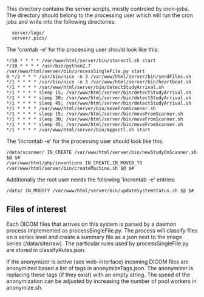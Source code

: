 This directory contains the server scripts, mostly controled by cron-jobs. The directory
should belong to the processing user which will run the cron jobs and write into the
following directories:

```
  server/logs/
  server/.pids/
```

The 'crontab -e' for the processing user should look like this:

```
*/10 * * * * /var/www/html/server/bin/storectl.sh start
*/10 * * * * /usr/bin/python2.7 /var/www/html/server/bin/processSingleFile.py start
0 */2 * * * /usr/bin/nice -n 3 /var/www/html/server/bin/sendFiles.sh
*/1 * * * * /usr/bin/nice -n 3 /var/www/html/server/bin/heartbeat.sh
*/1 * * * * /var/www/html/server/bin/detectStudyArrival.sh
*/1 * * * * sleep 15; /var/www/html/server/bin/detectStudyArrival.sh
*/1 * * * * sleep 30; /var/www/html/server/bin/detectStudyArrival.sh
*/1 * * * * sleep 45; /var/www/html/server/bin/detectStudyArrival.sh
*/1 * * * * /var/www/html/server/bin/moveFromScanner.sh
*/1 * * * * sleep 15; /var/www/html/server/bin/moveFromScanner.sh
*/1 * * * * sleep 30; /var/www/html/server/bin/moveFromScanner.sh
*/1 * * * * sleep 45; /var/www/html/server/bin/moveFromScanner.sh
*/1 * * * * /var/www/html/server/bin/mppsctl.sh start
```

The 'incrontab -e' for the processing user should look like this:

```
/data/scanner/ IN_CREATE /var/www/html/server/bin/newStudyOnScanner.sh $@ $#
/var/www/html/php/inventions IN_CREATE,IN_MOVED_TO /var/www/html/server/bin/createMachine.sh $@ $#
```

Additionally the root user needs the following 'incrontab -e' entries:

```
/data/ IN_MODIFY /var/www/html/server/bin/updateSystemStatus.sh $@ $#
```

## Files of interest

Each DICOM files that arrives on this system is parsed by a daemon process implemented as processSingleFile.py. The process will classify files on a series level and create a summary file as a json next to the image series (/data/site/raw). The particular rules used by processSingleFile.py are stored in classifyRules.json.

If the anonymizer is active (see web-interface) incoming DICOM files are anonymized based a list of tags in anonymizeTags.json. The anonymizer is replacing these tags (if they exist) with an empty string. The speed of the anonymization can be adjusted by increasing the number of pool workers in anonymize.sh. 